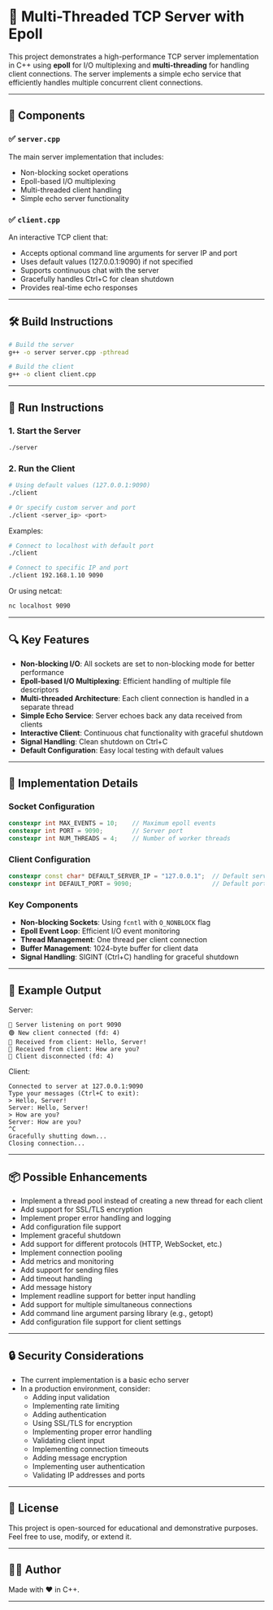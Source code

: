 # 🚀 Multi-Threaded TCP Server with Epoll

This project demonstrates a high-performance TCP server implementation in C++ using **epoll** for I/O multiplexing and **multi-threading** for handling client connections. The server implements a simple echo service that efficiently handles multiple concurrent client connections.

---

## 📁 Components

### ✅ `server.cpp`
The main server implementation that includes:
- Non-blocking socket operations
- Epoll-based I/O multiplexing
- Multi-threaded client handling
- Simple echo server functionality

### ✅ `client.cpp`
An interactive TCP client that:
- Accepts optional command line arguments for server IP and port
- Uses default values (127.0.0.1:9090) if not specified
- Supports continuous chat with the server
- Gracefully handles Ctrl+C for clean shutdown
- Provides real-time echo responses

---

## 🛠️ Build Instructions

```bash
# Build the server
g++ -o server server.cpp -pthread

# Build the client
g++ -o client client.cpp
```

---

## 🚀 Run Instructions

### 1. Start the Server
```bash
./server
```

### 2. Run the Client
```bash
# Using default values (127.0.0.1:9090)
./client

# Or specify custom server and port
./client <server_ip> <port>
```

Examples:
```bash
# Connect to localhost with default port
./client

# Connect to specific IP and port
./client 192.168.1.10 9090
```

Or using netcat:
```bash
nc localhost 9090
```

---

## 🔍 Key Features

- **Non-blocking I/O**: All sockets are set to non-blocking mode for better performance
- **Epoll-based I/O Multiplexing**: Efficient handling of multiple file descriptors
- **Multi-threaded Architecture**: Each client connection is handled in a separate thread
- **Simple Echo Service**: Server echoes back any data received from clients
- **Interactive Client**: Continuous chat functionality with graceful shutdown
- **Signal Handling**: Clean shutdown on Ctrl+C
- **Default Configuration**: Easy local testing with default values

---

## 📌 Implementation Details

### Socket Configuration
```cpp
constexpr int MAX_EVENTS = 10;    // Maximum epoll events
constexpr int PORT = 9090;        // Server port
constexpr int NUM_THREADS = 4;    // Number of worker threads
```

### Client Configuration
```cpp
constexpr const char* DEFAULT_SERVER_IP = "127.0.0.1";  // Default server address
constexpr int DEFAULT_PORT = 9090;                      // Default port number
```

### Key Components
- **Non-blocking Sockets**: Using `fcntl` with `O_NONBLOCK` flag
- **Epoll Event Loop**: Efficient I/O event monitoring
- **Thread Management**: One thread per client connection
- **Buffer Management**: 1024-byte buffer for client data
- **Signal Handling**: SIGINT (Ctrl+C) handling for graceful shutdown

---

## 🧪 Example Output

Server:
```
🔌 Server listening on port 9090
🟢 New client connected (fd: 4)
📨 Received from client: Hello, Server!
📨 Received from client: How are you?
🔴 Client disconnected (fd: 4)
```

Client:
```
Connected to server at 127.0.0.1:9090
Type your messages (Ctrl+C to exit):
> Hello, Server!
Server: Hello, Server!
> How are you?
Server: How are you?
^C
Gracefully shutting down...
Closing connection...
```

---

## 📦 Possible Enhancements

- Implement a thread pool instead of creating a new thread for each client
- Add support for SSL/TLS encryption
- Implement proper error handling and logging
- Add configuration file support
- Implement graceful shutdown
- Add support for different protocols (HTTP, WebSocket, etc.)
- Implement connection pooling
- Add metrics and monitoring
- Add support for sending files
- Add timeout handling
- Add message history
- Implement readline support for better input handling
- Add support for multiple simultaneous connections
- Add command line argument parsing library (e.g., getopt)
- Add configuration file support for client settings

---

## 🔒 Security Considerations

- The current implementation is a basic echo server
- In a production environment, consider:
  - Adding input validation
  - Implementing rate limiting
  - Adding authentication
  - Using SSL/TLS for encryption
  - Implementing proper error handling
  - Validating client input
  - Implementing connection timeouts
  - Adding message encryption
  - Implementing user authentication
  - Validating IP addresses and ports

---

## 📄 License

This project is open-sourced for educational and demonstrative purposes. Feel free to use, modify, or extend it.

---

## 👨‍💻 Author

Made with ❤️ in C++.

---